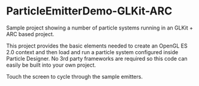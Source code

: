 ParticleEmitterDemo-GLKit-ARC
===========================

Sample project showing a number of particle systems running in an GLKit + ARC based project.

This project provides the basic elements needed to create an OpenGL ES 2.0 context and then load and run a particle system configured inside Particle Designer. No 3rd party frameworks are required so this code can easily be built into your own project.

Touch the screen to cycle through the sample emitters.